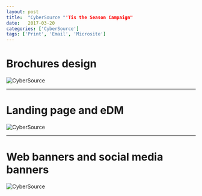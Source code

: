```yaml
---
layout: post
title:  "CyberSource "'Tis the Season Campaign"
date:   2017-03-20
categories: ['CyberSource']
tags: ['Print', 'Email', 'Microsite']
---
```


# Brochures design
![CyberSource](https://raw.githubusercontent.com/gbjack/gbjack.github.io/master/assets/images/cy1.png)


---


# Landing page and eDM
![CyberSource](https://raw.githubusercontent.com/gbjack/gbjack.github.io/master/assets/images/cy2.png)


---


# Web banners and social media banners
![CyberSource](https://raw.githubusercontent.com/gbjack/gbjack.github.io/master/assets/images/cy2.png)
